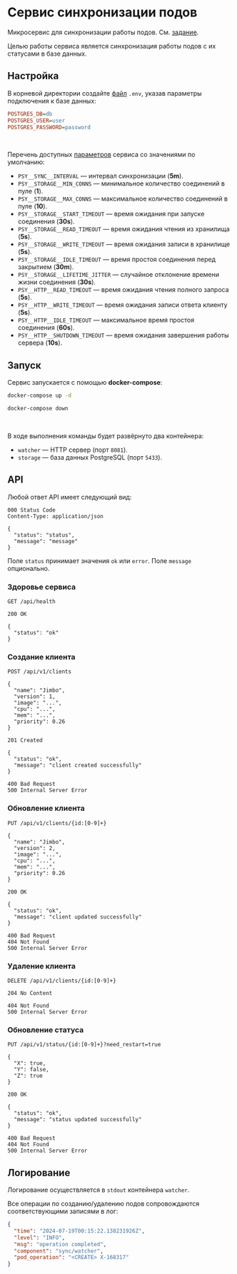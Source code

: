 # Сервис синхронизации подов

Микросервис для синхронизации работы подов. См. [задание](ASSIGNMENT.md).<br>

Целью работы сервиса является синхронизация работы подов с их статусами в базе данных.

## Настройка

В корневой директории создайте [файл](.env.example) `.env`, указав параметры подключения к базе данных:

```ini
POSTGRES_DB=db
POSTGRES_USER=user
POSTGRES_PASSWORD=password
```

<br>

Перечень доступных [параметров](docker-compose.yaml) сервиса со значениями по умолчанию:

- `PSY__SYNC__INTERVAL` — интервал синхронизации (**5m**).
- `PSY__STORAGE__MIN_CONNS` — минимальное количество соединений в пуле (**1**).
- `PSY__STORAGE__MAX_CONNS` — максимальное количество соединений в пуле (**10**).
- `PSY__STORAGE__START_TIMEOUT` — время ожидания при запуске соединения (**30s**).
- `PSY__STORAGE__READ_TIMEOUT` — время ожидания чтения из хранилища (**5s**).
- `PSY__STORAGE__WRITE_TIMEOUT` — время ожидания записи в хранилище (**5s**).
- `PSY__STORAGE__IDLE_TIMEOUT` — время простоя соединения перед закрытием (**30m**).
- `PSY__STORAGE__LIFETIME_JITTER` — случайное отклонение времени жизни соединения (**30s**).
- `PSY__HTTP__READ_TIMEOUT` — время ожидания чтения полного запроса (**5s**).
- `PSY__HTTP__WRITE_TIMEOUT` — время ожидания записи ответа клиенту (**5s**).
- `PSY__HTTP__IDLE_TIMEOUT` — максимальное время простоя соединения (**60s**).
- `PSY__HTTP__SHUTDOWN_TIMEOUT` — время ожидания завершения работы сервера (**10s**).

## Запуск

Сервис запускается с помощью **docker-compose**:

```sh
docker-compose up -d
```

```sh
docker-compose down
```

<br>

В ходе выполнения команды будет развёрнуто два контейнера:

- `watcher` — HTTP сервер (порт `8081`).
- `storage` — база данных PostgreSQL (порт `5433`).

## API

Любой ответ API имеет следующий вид:

```http
000 Status Code
Content-Type: application/json

{
  "status": "status",
  "message": "message"
}
```

Поле `status` принимает значения `ok` или `error`. Поле `message` опционально.

### Здоровье сервиса

```http
GET /api/health
```

```http
200 OK

{
  "status": "ok"
}
```

### Создание клиента

```http
POST /api/v1/clients

{
  "name": "Jimbo",
  "version": 1,
  "image": "...",
  "cpu": "...",
  "mem": "...",
  "priority": 0.26
}
```

```http
201 Created

{
  "status": "ok",
  "message": "client created successfully"
}
```

```http
400 Bad Request
500 Internal Server Error
```

### Обновление клиента

```http
PUT /api/v1/clients/{id:[0-9]+}

{
  "name": "Jimbo",
  "version": 2,
  "image": "...",
  "cpu": "...",
  "mem": "...",
  "priority": 0.26
}
```

```http
200 OK

{
  "status": "ok",
  "message": "client updated successfully"
}
```

```http
400 Bad Request
404 Not Found
500 Internal Server Error
```

### Удаление клиента

```http
DELETE /api/v1/clients/{id:[0-9]+}
```

```http
204 No Content
```

```http
404 Not Found
500 Internal Server Error
```

### Обновление статуса

```http
PUT /api/v1/status/{id:[0-9]+}?need_restart=true

{
  "X": true,
  "Y": false,
  "Z": true
}
```

```http
200 OK

{
  "status": "ok",
  "message": "status updated successfully"
}
```

```http
400 Bad Request
404 Not Found
500 Internal Server Error
```

## Логирование

Логирование осуществляется в `stdout` контейнера `watcher`.<br>

Все операции по созданию/удалению подов сопровождаются соответствующими записями в лог:

```json
{
  "time": "2024-07-19T00:15:22.138231926Z",
  "level": "INFO",
  "msg": "operation completed",
  "component": "sync/watcher",
  "pod_operation": "<CREATE> X-168317"
}
```
